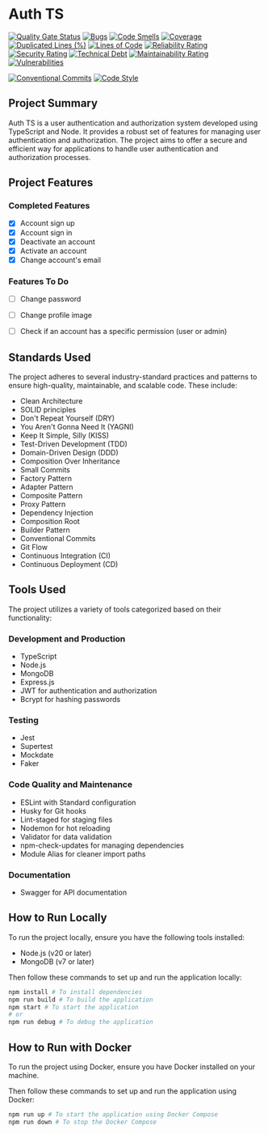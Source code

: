 # Auth TS

[![Quality Gate Status](https://sonarcloud.io/api/project_badges/measure?project=veidzj_auth-ts&metric=alert_status)](https://sonarcloud.io/summary/new_code?id=veidzj_auth-ts)
[![Bugs](https://sonarcloud.io/api/project_badges/measure?project=veidzj_auth-ts&metric=bugs)](https://sonarcloud.io/summary/new_code?id=veidzj_auth-ts)
[![Code Smells](https://sonarcloud.io/api/project_badges/measure?project=veidzj_auth-ts&metric=code_smells)](https://sonarcloud.io/summary/new_code?id=veidzj_auth-ts)
[![Coverage](https://sonarcloud.io/api/project_badges/measure?project=veidzj_auth-ts&metric=coverage)](https://sonarcloud.io/summary/new_code?id=veidzj_auth-ts)
[![Duplicated Lines (%)](https://sonarcloud.io/api/project_badges/measure?project=veidzj_auth-ts&metric=duplicated_lines_density)](https://sonarcloud.io/summary/new_code?id=veidzj_auth-ts)
[![Lines of Code](https://sonarcloud.io/api/project_badges/measure?project=veidzj_auth-ts&metric=ncloc)](https://sonarcloud.io/summary/new_code?id=veidzj_auth-ts)
[![Reliability Rating](https://sonarcloud.io/api/project_badges/measure?project=veidzj_auth-ts&metric=reliability_rating)](https://sonarcloud.io/summary/new_code?id=veidzj_auth-ts)
[![Security Rating](https://sonarcloud.io/api/project_badges/measure?project=veidzj_auth-ts&metric=security_rating)](https://sonarcloud.io/summary/new_code?id=veidzj_auth-ts)
[![Technical Debt](https://sonarcloud.io/api/project_badges/measure?project=veidzj_auth-ts&metric=sqale_index)](https://sonarcloud.io/summary/new_code?id=veidzj_auth-ts)
[![Maintainability Rating](https://sonarcloud.io/api/project_badges/measure?project=veidzj_auth-ts&metric=sqale_rating)](https://sonarcloud.io/summary/new_code?id=veidzj_auth-ts)
[![Vulnerabilities](https://sonarcloud.io/api/project_badges/measure?project=veidzj_auth-ts&metric=vulnerabilities)](https://sonarcloud.io/summary/new_code?id=veidzj_auth-ts)

[![Conventional Commits](https://img.shields.io/badge/Conventional%20Commits-1.0.0-%23FE5196?logo=conventionalcommits&logoColor=white)](https://conventionalcommits.org)
[![Code Style](https://img.shields.io/badge/code_style-standard-brightgreen.svg)](https://standardjs.com)

## Project Summary

Auth TS is a user authentication and authorization system developed using TypeScript and Node. It provides a robust set of features for managing user authentication and authorization. The project aims to offer a secure and efficient way for applications to handle user authentication and authorization processes.


## Project Features

### Completed Features

- [x] Account sign up
- [x] Account sign in
- [x] Deactivate an account
- [x] Activate an account
- [x] Change account's email

### Features To Do

- [ ] Change password
- [ ] Change profile image
- [ ] Check if an account has a specific permission (user or admin)


## Standards Used

The project adheres to several industry-standard practices and patterns to ensure high-quality, maintainable, and scalable code. These include:

- Clean Architecture
- SOLID principles
- Don't Repeat Yourself (DRY)
- You Aren't Gonna Need It (YAGNI)
- Keep It Simple, Silly (KISS)
- Test-Driven Development (TDD)
- Domain-Driven Design (DDD)
- Composition Over Inheritance
- Small Commits
- Factory Pattern
- Adapter Pattern
- Composite Pattern
- Proxy Pattern
- Dependency Injection
- Composition Root
- Builder Pattern
- Conventional Commits
- Git Flow
- Continuous Integration (CI)
- Continuous Deployment (CD)


## Tools Used

The project utilizes a variety of tools categorized based on their functionality:

### Development and Production

- TypeScript
- Node.js
- MongoDB
- Express.js
- JWT for authentication and authorization
- Bcrypt for hashing passwords

### Testing

- Jest
- Supertest
- Mockdate
- Faker

### Code Quality and Maintenance

- ESLint with Standard configuration
- Husky for Git hooks
- Lint-staged for staging files
- Nodemon for hot reloading
- Validator for data validation
- npm-check-updates for managing dependencies
- Module Alias for cleaner import paths

### Documentation

- Swagger for API documentation


## How to Run Locally

To run the project locally, ensure you have the following tools installed:

- Node.js (v20 or later)
- MongoDB (v7 or later)

Then follow these commands to set up and run the application locally:

```bash
npm install # To install dependencies
npm run build # To build the application
npm start # To start the application
# or
npm run debug # To debug the application
```


## How to Run with Docker

To run the project using Docker, ensure you have Docker installed on your machine.

Then follow these commands to set up and run the application using Docker:

```bash
npm run up # To start the application using Docker Compose
npm run down # To stop the Docker Compose
```
